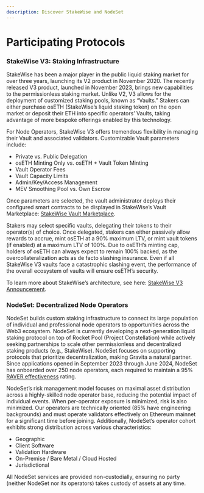 ```yaml
---
description: Discover StakeWise and NodeSet
---
```


# Participating Protocols

### **StakeWise V3: Staking Infrastructure**

StakeWise has been a major player in the public liquid staking market for over three years, launching its V2 product in November 2020. The recently released V3 product, launched in November 2023, brings new capabilities to the permissionless staking market. Unlike V2, V3 allows for the deployment of customized staking pools, known as “Vaults.” Stakers can either purchase osETH (StakeWise’s liquid staking token) on the open market or deposit their ETH into specific operators’ Vaults, taking advantage of more bespoke offerings enabled by this technology.

For Node Operators, StakeWise V3 offers tremendous flexibility in managing their Vault and associated validators. Customizable Vault parameters include:

* Private vs. Public Delegation
* osETH Minting Only vs. osETH + Vault Token Minting
* Vault Operator Fees
* Vault Capacity Limits
* Admin/Key/Access Management
* MEV Smoothing Pool vs. Own Escrow

Once parameters are selected, the vault administrator deploys their configured smart contracts to be displayed in StakeWise’s Vault Marketplace: [StakeWise Vault Marketplace](https://app.stakewise.io/).

Stakers may select specific vaults, delegating their tokens to their operator(s) of choice. Once delegated, stakers can either passively allow rewards to accrue, mint osETH at a 90% maximum LTV, or mint vault tokens (if enabled) at a maximum LTV of 100%. Due to osETH’s minting cap, holders of osETH can always expect to remain 100% backed, as the overcollateralization acts as de facto slashing insurance. Even if all StakeWise V3 vaults face a catastrophic slashing event, the performance of the overall ecosystem of vaults will ensure osETH’s security.

To learn more about StakeWise’s architecture, see here: [StakeWise V3 Announcement](https://stakewise.medium.com/stakewise-v3-announcement-9e4fe73abdf2).

### **NodeSet: Decentralized Node Operators**

NodeSet builds custom staking infrastructure to connect its large population of individual and professional node operators to opportunities across the Web3 ecosystem. NodeSet is currently developing a next-generation liquid staking protocol on top of Rocket Pool (Project Constellation) while actively seeking partnerships to scale other permissionless and decentralized staking products (e.g., StakeWise). NodeSet focuses on supporting protocols that prioritize decentralization, making Gravita a natural partner. Since applications opened in September 2023 through June 2024, NodeSet has onboarded over 250 node operators, each required to maintain a 95% [RAVER effectiveness](https://docs.rated.network/explorer/frequently-asked-questions#what-is-the-definition-of-effectiveness) rating.

NodeSet’s risk management model focuses on maximal asset distribution across a highly-skilled node operator base, reducing the potential impact of individual events. When per-operator exposure is minimized, risk is also minimized. Our operators are technically oriented (85% have engineering backgrounds) and must operate validators effectively on Ethereum mainnet for a significant time before joining. Additionally, NodeSet’s operator cohort exhibits strong distribution across various characteristics:

* Geographic
* Client Software
* Validation Hardware
* On-Premise / Bare Metal / Cloud Hosted
* Jurisdictional

All NodeSet services are provided non-custodially, ensuring no party (neither NodeSet nor its operators) takes custody of assets at any time.
